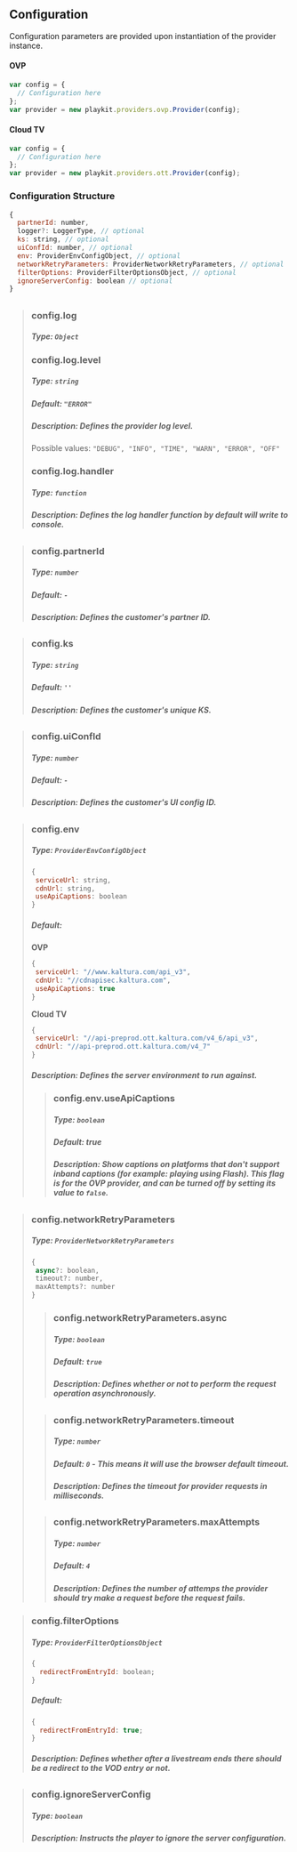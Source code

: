 ## Configuration

Configuration parameters are provided upon instantiation of the provider instance.

#### OVP

```js
var config = {
  // Configuration here
};
var provider = new playkit.providers.ovp.Provider(config);
```

#### Cloud TV

```js
var config = {
  // Configuration here
};
var provider = new playkit.providers.ott.Provider(config);
```

### Configuration Structure

```js
{
  partnerId: number,
  logger?: LoggerType, // optional
  ks: string, // optional
  uiConfId: number, // optional
  env: ProviderEnvConfigObject, // optional
  networkRetryParameters: ProviderNetworkRetryParameters, // optional
  filterOptions: ProviderFilterOptionsObject, // optional
  ignoreServerConfig: boolean // optional
}
```

##

> ### config.log
>
> ##### Type: `Object`
>
> ### config.log.level
>
> ##### Type: `string`
>
> ##### Default: `"ERROR"`
>
> ##### Description: Defines the provider log level.
>
> Possible values: `"DEBUG", "INFO", "TIME", "WARN", "ERROR", "OFF"`
>
> ### config.log.handler
>
> ##### Type: `function`
>
> ##### Description: Defines the log handler function by default will write to console.

##

> ### config.partnerId
>
> ##### Type: `number`
>
> ##### Default: `-`
>
> ##### Description: Defines the customer's partner ID.

##

> ### config.ks
>
> ##### Type: `string`
>
> ##### Default: `''`
>
> ##### Description: Defines the customer's unique KS.

##

> ### config.uiConfId
>
> ##### Type: `number`
>
> ##### Default: `-`
>
> ##### Description: Defines the customer's UI config ID.

##

> ### config.env
>
> ##### Type: `ProviderEnvConfigObject`
>
> ```js
> {
>  serviceUrl: string,
>  cdnUrl: string,
>  useApiCaptions: boolean
> }
> ```
>
> ##### Default:
>
> **OVP**
>
> ```js
> {
>  serviceUrl: "//www.kaltura.com/api_v3",
>  cdnUrl: "//cdnapisec.kaltura.com",
>  useApiCaptions: true
> }
> ```
>
> **Cloud TV**
>
> ```js
> {
>  serviceUrl: "//api-preprod.ott.kaltura.com/v4_6/api_v3",
>  cdnUrl: "//api-preprod.ott.kaltura.com/v4_7"
> }
> ```
>
> ##### Description: Defines the server environment to run against.
>
> > ### config.env.useApiCaptions
> >
> > ##### Type: `boolean`
> >
> > ##### Default: true
> >
> > ##### Description: Show captions on platforms that don't support inband captions (for example: playing using Flash). This flag is for the OVP provider, and can be turned off by setting its value to `false`.

##

> ### config.networkRetryParameters
>
> ##### Type: `ProviderNetworkRetryParameters`
>
> ```js
> {
>  async?: boolean,
>  timeout?: number,
>  maxAttempts?: number
> }
> ```
>
> > ### config.networkRetryParameters.async
> >
> > ##### Type: `boolean`
> >
> > ##### Default: `true`
> >
> > ##### Description: Defines whether or not to perform the request operation asynchronously.
>
> ##
>
> > ### config.networkRetryParameters.timeout
> >
> > ##### Type: `number`
> >
> > ##### Default: `0` - This means it will use the browser default timeout.
> >
> > ##### Description: Defines the timeout for provider requests in milliseconds.
>
> ##
>
> > ### config.networkRetryParameters.maxAttempts
> >
> > ##### Type: `number`
> >
> > ##### Default: `4`
> >
> > ##### Description: Defines the number of attemps the provider should try make a request before the request fails.

> ### config.filterOptions
>
> ##### Type: `ProviderFilterOptionsObject`
>
> ```js
> {
>   redirectFromEntryId: boolean;
> }
> ```
>
> ##### Default:
>
> ```js
> {
>   redirectFromEntryId: true;
> }
> ```
>
> ##### Description: Defines whether after a livestream ends there should be a redirect to the VOD entry or not.

> ##
>
> ### config.ignoreServerConfig
>
> ##### Type: `boolean`
>
>
> ##### Description: Instructs the player to ignore the server configuration.